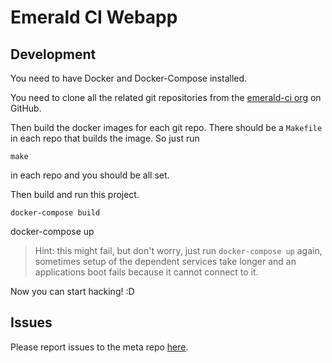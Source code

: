 Emerald CI Webapp
=================

Development
-----------

You need to have Docker and Docker-Compose installed.

You need to clone all the related git repositories from the [emerald-ci
org](https://github.com/emerald-ci) on GitHub.

Then build the docker images for each git repo. There should be a `Makefile` in
each repo that builds the image. So just run

	make

in each repo and you should be all set.

Then build and run this project.

	docker-compose build
  docker-compose up

> Hint: this might fail, but don't worry, just run `docker-compose up` again,
> sometimes setup of the dependent services take longer and an applications
> boot fails because it cannot connect to it.

Now you can start hacking! :D

Issues
------

Please report issues to the meta repo [here](https://github.com/emerald-ci/Emerald-CI/issues).
